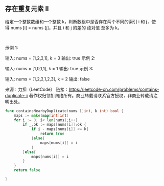 ## 存在重复元素 II
给定一个整数数组和一个整数 k，判断数组中是否存在两个不同的索引 i 和 j，使得 nums [i] = nums [j]，并且 i 和 j 的差的 绝对值 至多为 k。

 

示例 1:

输入: nums = [1,2,3,1], k = 3
输出: true
示例 2:

输入: nums = [1,0,1,1], k = 1
输出: true
示例 3:

输入: nums = [1,2,3,1,2,3], k = 2
输出: false

来源：力扣（LeetCode）
链接：https://leetcode-cn.com/problems/contains-duplicate-ii
著作权归领扣网络所有。商业转载请联系官方授权，非商业转载请注明出处。
```go
func containsNearbyDuplicate(nums []int, k int) bool {
    maps := make(map[int]int)
    for i := 0; i< len(nums);i++{
        if _,ok := maps[nums[i]];ok {
            if i - maps[nums[i]] <= k{
                return true
            }else{
                maps[nums[i]] = i    
            }
        }else{
            maps[nums[i]] = i
        }
    } 
    return false

}
```
